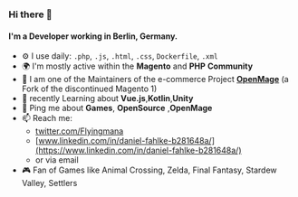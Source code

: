 ### Hi there 👋

#### I'm a Developer working in Berlin, Germany.


- ⚙️ I use daily: `.php`, `.js`, `.html`, `.css`, `Dockerfile`, `.xml`
- 🌍 I'm mostly active within the **Magento** and **PHP** **Community**
- 💜 I am one of the Maintainers of the e-commerce Project [**OpenMage**](https://github.com/openmage) (a Fork of the discontinued Magento 1)
- 🌱 recently Learning about **Vue.js**,**Kotlin**,**Unity**
- 💬 Ping me about **Games**, **OpenSource** ,**OpenMage**
- 📫 Reach me: 
  - [twitter.com/Flyingmana](https://twitter.com/Flyingmana)
  - [www.linkedin.com/in/daniel-fahlke-b281648a/](https://www.linkedin.com/in/daniel-fahlke-b281648a/)
  - or via email
- 🎮 Fan of Games like Animal Crossing, Zelda, Final Fantasy, Stardew Valley, Settlers
